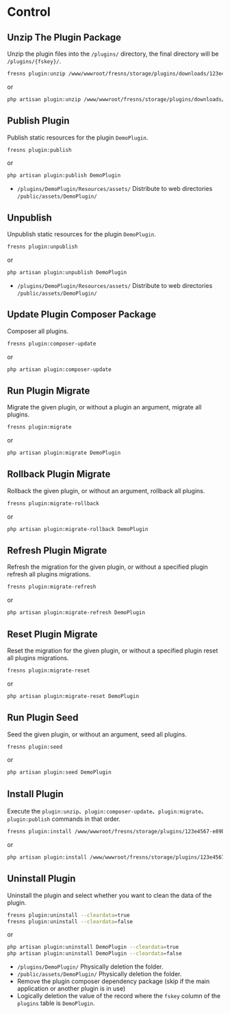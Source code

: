 # Control

## Unzip The Plugin Package

Unzip the plugin files into the `/plugins/` directory, the final directory will be `/plugins/{fskey}/`.

```sh
fresns plugin:unzip /www/wwwroot/fresns/storage/plugins/downloads/123e4567-e89b-12d3-a456-426614174000.zip
```

or

```sh
php artisan plugin:unzip /www/wwwroot/fresns/storage/plugins/downloads/123e4567-e89b-12d3-a456-426614174000.zip
```

## Publish Plugin

Publish static resources for the plugin `DemoPlugin`.

```sh
fresns plugin:publish
```

or

```sh
php artisan plugin:publish DemoPlugin
```

- `/plugins/DemoPlugin/Resources/assets/` Distribute to web directories `/public/assets/DemoPlugin/`

## Unpublish

Unpublish static resources for the plugin `DemoPlugin`.

```sh
fresns plugin:unpublish
```

or

```sh
php artisan plugin:unpublish DemoPlugin
```

- `/plugins/DemoPlugin/Resources/assets/` Distribute to web directories `/public/assets/DemoPlugin/`

## Update Plugin Composer Package

Composer all plugins.

```sh
fresns plugin:composer-update
```

or

```sh
php artisan plugin:composer-update
```

## Run Plugin Migrate

Migrate the given plugin, or without a plugin an argument, migrate all plugins.

```sh
fresns plugin:migrate
```

or

```sh
php artisan plugin:migrate DemoPlugin
```

## Rollback Plugin Migrate

Rollback the given plugin, or without an argument, rollback all plugins.

```sh
fresns plugin:migrate-rollback
```

or

```sh
php artisan plugin:migrate-rollback DemoPlugin
```

## Refresh Plugin Migrate

Refresh the migration for the given plugin, or without a specified plugin refresh all plugins migrations.

```sh
fresns plugin:migrate-refresh
```

or

```sh
php artisan plugin:migrate-refresh DemoPlugin
```

## Reset Plugin Migrate

Reset the migration for the given plugin, or without a specified plugin reset all plugins migrations.

```sh
fresns plugin:migrate-reset
```

or

```sh
php artisan plugin:migrate-reset DemoPlugin
```

## Run Plugin Seed

Seed the given plugin, or without an argument, seed all plugins.

```sh
fresns plugin:seed
```

or

```sh
php artisan plugin:seed DemoPlugin
```

## Install Plugin

Execute the `plugin:unzip`、`plugin:composer-update`、`plugin:migrate`、`plugin:publish` commands in that order.

```sh
fresns plugin:install /www/wwwroot/fresns/storage/plugins/123e4567-e89b-12d3-a456-426614174000.zip
```

or

```sh
php artisan plugin:install /www/wwwroot/fresns/storage/plugins/123e4567-e89b-12d3-a456-426614174000.zip
```

## Uninstall Plugin

Uninstall the plugin and select whether you want to clean the data of the plugin.

```sh
fresns plugin:uninstall --cleardata=true
fresns plugin:uninstall --cleardata=false
```

or

```sh
php artisan plugin:uninstall DemoPlugin --cleardata=true
php artisan plugin:uninstall DemoPlugin --cleardata=false
```

- `/plugins/DemoPlugin/` Physically deletion the folder.
- `/public/assets/DemoPlugin/` Physically deletion the folder.
- Remove the plugin composer dependency package (skip if the main application or another plugin is in use)
- Logically deletion the value of the record where the `fskey` column of the `plugins` table is `DemoPlugin`.
